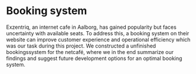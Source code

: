 # Booking system 

Exzentriq, an internet cafe in Aalborg, has gained popularity but faces uncertainty with available seats. To
address this, a booking system on their website can improve customer experience and operational
efficiency which was our task during this project. We constructed a unfinished bookingssystem for the
netcafé, where we in the end summarize our findings and suggest future development options for an
optimal booking system.

